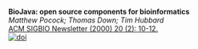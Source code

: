 **BioJava: open source components for bioinformatics**<br/>
*Matthew Pocock; Thomas Down; Tim Hubbard* <br/>
[ACM SIGBIO Newsletter (2000) 20 (2): 10-12.](https://dl.acm.org/citation.cfm?id=360266) <br/>
[![doi](https://img.shields.io/badge/doi-10.1145%2360262.360266-blue.svg?style=flat)](https://dl.acm.org/citation.cfm?id=360266)
